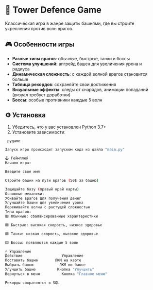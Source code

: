 # 🏰 Tower Defence Game

Классическая игра в жанре защиты башнями, где вы строите укрепления против волн врагов.

## 🎮 Особенности игры
- **Разные типы врагов**: обычные, быстрые, танки и боссы
- **Система улучшений**: апгрейд башен для увеличения урона и радиуса
- **Динамическая сложность**: с каждой волной врагов становится больше
- **Таблица рекордов**: сохраняйте свои достижения
- **Визуальные эффекты**: следы от снарядов, анимации попаданий (визуал требует доработки)
- **Боссы**: особые противники каждые 5 волн

## ⚙️ Установка
1. Убедитесь, что у вас установлен Python 3.7+
2. Установите зависимости:
```bash
 pygame

Запуск игры происходит запуском кода из файла "main.py"

🕹 Геймплей
Начало игры:

Введите свое имя

Стройте башни на пути врагов (50$ за башню)

Защищайте базу (правый край карты)
Основные механики:
Убивайте врагов для получения денег
Улучшайте башни для увеличения урона
Переживайте волны с растущей сложностью
Типы врагов:
🟥 Обычные: сбалансированные характеристики

🟩 Быстрые: высокая скорость, низкое здоровье

🟦 Танки: низкая скорость, высокое здоровье

🟨 Боссы: появляются каждые 5 волн

🖱 Управление
Действие	              Управление
Поставить башню	       ЛКМ на карте
Выбрать башню	         ЛКМ по башне
Улучшить башню	        Кнопка "Улучшить"
Вернуться в меню	      Кнопка "Главное меню"

Рекорды сохраняются в SQL

